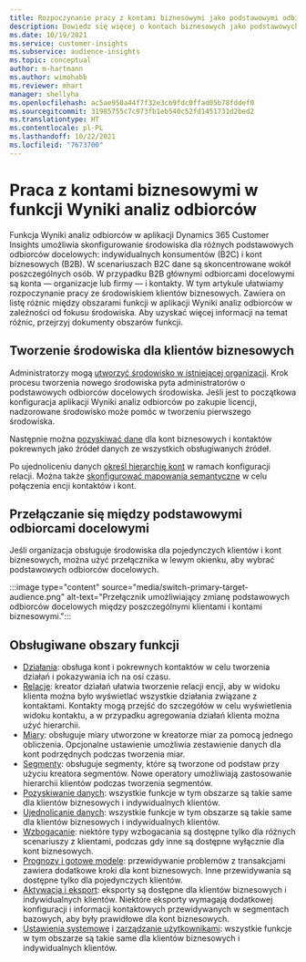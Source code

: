 ```yaml
---
title: Rozpoczynanie pracy z kontami biznesowymi jako podstawowymi odbiorcami docelowymi
description: Dowiedz się więcej o kontach biznesowych jako podstawowych odbiorcach docelowych w aplikacji Dynamics 365 Customer Insights.
ms.date: 10/19/2021
ms.service: customer-insights
ms.subservice: audience-insights
ms.topic: conceptual
author: m-hartmann
ms.author: wimohabb
ms.reviewer: mhart
manager: shellyha
ms.openlocfilehash: ac5ae950a44f7f32e3cb9fdc0ffad05b78fddef0
ms.sourcegitcommit: 31985755c7c973fb1eb540c52fd1451731d2bed2
ms.translationtype: HT
ms.contentlocale: pl-PL
ms.lasthandoff: 10/22/2021
ms.locfileid: "7673700"
---
```

# <a name="work-with-business-accounts-in-audience-insights"></a>Praca z kontami biznesowymi w funkcji Wyniki analiz odbiorców

Funkcja Wyniki analiz odbiorców w aplikacji Dynamics 365 Customer Insights umożliwia skonfigurowanie środowiska dla różnych podstawowych odbiorców docelowych: indywidualnych konsumentów (B2C) i kont biznesowych (B2B). W scenariuszach B2C dane są skoncentrowane wokół poszczególnych osób. W przypadku B2B głównymi odbiorcami docelowymi są konta — organizacje lub firmy — i kontakty. W tym artykule ułatwiamy rozpoczynanie pracy ze środowiskiem klientów biznesowych. Zawiera on listę różnic między obszarami funkcji w aplikacji Wyniki analiz odbiorców w zależności od fokusu środowiska. Aby uzyskać więcej informacji na temat różnic, przejrzyj dokumenty obszarów funkcji. 

## <a name="create-an-environment-for-business-accounts"></a>Tworzenie środowiska dla klientów biznesowych

Administratorzy mogą [utworzyć środowisko w istniejącej organizacji](create-environment.md). Krok procesu tworzenia nowego środowiska pyta administratorów o podstawowych odbiorców docelowych środowiska. Jeśli jest to początkowa konfiguracja aplikacji Wyniki analiz odbiorców po zakupie licencji, nadzorowane środowisko może pomóc w tworzeniu pierwszego środowiska.

Następnie można [pozyskiwać dane](data-sources.md) dla kont biznesowych i kontaktów pokrewnych jako źródeł danych ze wszystkich obsługiwanych źródeł.

Po ujednoliceniu danych [określ hierarchię kont](relationships.md#set-up-account-hierarchies) w ramach konfiguracji relacji. Można także [skonfigurować mapowania semantyczne](semantic-mappings.md) w celu połączenia encji kontaktów i kont. 

## <a name="switch-between-primary-target-audience"></a>Przełączanie się między podstawowymi odbiorcami docelowymi

Jeśli organizacja obsługuje środowiska dla pojedynczych klientów i kont biznesowych, można użyć przełącznika w lewym okienku, aby wybrać podstawowych odbiorców docelowych.

:::image type="content" source="media/switch-primary-target-audience.png" alt-text="Przełącznik umożliwiający zmianę podstawowych odbiorców docelowych między poszczególnymi klientami i kontami biznesowymi.":::

## <a name="supported-feature-areas"></a>Obsługiwane obszary funkcji

- [Działania](activities.md): obsługa kont i pokrewnych kontaktów w celu tworzenia działań i pokazywania ich na osi czasu.
- [Relacje](relationships.md): kreator działań ułatwia tworzenie relacji encji, aby w widoku klienta można było wyświetlać wszystkie działania związane z kontaktami. Kontakty mogą przejść do szczegółów w celu wyświetlenia widoku kontaktu, a w przypadku agregowania działań klienta można użyć hierarchii.
- [Miary](measures.md): obsługuje miary utworzone w kreatorze miar za pomocą jednego obliczenia. Opcjonalne ustawienie umożliwia zestawienie danych dla kont podrzędnych podczas tworzenia miar.
- [Segmenty](segments.md): obsługuje segmenty, które są tworzone od podstaw przy użyciu kreatora segmentów. Nowe operatory umożliwiają zastosowanie hierarchii klientów podczas tworzenia segmentów.
- [Pozyskiwanie danych](data-sources.md): wszystkie funkcje w tym obszarze są takie same dla klientów biznesowych i indywidualnych klientów.
- [Ujednolicanie danych](data-unification.md): wszystkie funkcje w tym obszarze są takie same dla klientów biznesowych i indywidualnych klientów.
- [Wzbogacanie](enrichment-hub.md): niektóre typy wzbogacania są dostępne tylko dla różnych scenariuszy z klientami, podczas gdy inne są dostępne wyłącznie dla kont biznesowych.
- [Prognozy i gotowe modele](predictions-overview.md): przewidywanie problemów z transakcjami zawiera dodatkowe kroki dla kont biznesowych. Inne przewidywania są dostępne tylko dla pojedynczych klientów.
- [Aktywacja i eksport](export-destinations.md): eksporty są dostępne dla klientów biznesowych i indywidualnych klientów. Niektóre eksporty wymagają dodatkowej konfiguracji i informacji kontaktowych przewidywanych w segmentach bazowych, aby były prawidłowe dla kont biznesowych.
- [Ustawienia systemowe](system.md) i [zarządzanie użytkownikami](permissions.md): wszystkie funkcje w tym obszarze są takie same dla klientów biznesowych i indywidualnych klientów.

